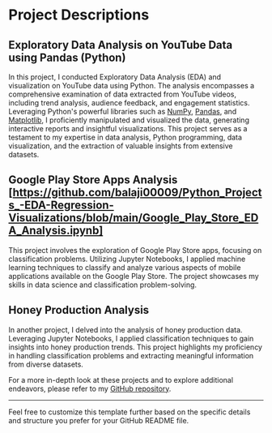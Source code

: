 # Project Descriptions

## Exploratory Data Analysis on YouTube Data using Pandas (Python)

In this project, I conducted Exploratory Data Analysis (EDA) and visualization on YouTube data using Python. The analysis encompasses a comprehensive examination of data extracted from YouTube videos, including trend analysis, audience feedback, and engagement statistics. Leveraging Python's powerful libraries such as [NumPy](link_to_numpy), [Pandas](link_to_pandas), and [Matplotlib](link_to_matplotlib), I proficiently manipulated and visualized the data, generating interactive reports and insightful visualizations. This project serves as a testament to my expertise in data analysis, Python programming, data visualization, and the extraction of valuable insights from extensive datasets.

## Google Play Store Apps Analysis [https://github.com/balaji00009/Python_Projects_-EDA-Regression-Visualizations/blob/main/Google_Play_Store_EDA_Analysis.ipynb]

This project involves the exploration of Google Play Store apps, focusing on classification problems. Utilizing Jupyter Notebooks, I applied machine learning techniques to classify and analyze various aspects of mobile applications available on the Google Play Store. The project showcases my skills in data science and classification problem-solving.

## Honey Production Analysis

In another project, I delved into the analysis of honey production data. Leveraging Jupyter Notebooks, I applied classification techniques to gain insights into honey production trends. This project highlights my proficiency in handling classification problems and extracting meaningful information from diverse datasets.

For a more in-depth look at these projects and to explore additional endeavors, please refer to my [GitHub repository](link_to_your_repository).


---

Feel free to customize this template further based on the specific details and structure you prefer for your GitHub README file.
